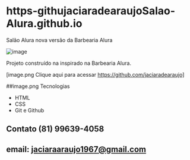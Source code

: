 # https-githujaciaradearaujoSalao-Alura.github.io
Salão Alura nova versão da Barbearia Alura

![image](https://user-images.githubusercontent.com/109833305/203201468-ac35550f-61de-4f80-8cba-9c2d233da055.png)




Projeto construído na inspirado na Barbearia Alura.

[image.png Clique aqui para acessar https://github.com/jaciaradearaujo]

##image.png Tecnologias

- HTML
- CSS
- Git e Github

## Contato (81) 99639-4058

## email: jaciaraaraujo1967@gmail.com

